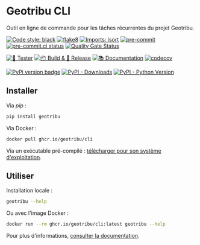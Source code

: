 # Geotribu CLI

Outil en ligne de commande pour les tâches récurrentes du projet Geotribu.

[![Code style: black](https://img.shields.io/badge/code%20style-black-000000.svg)](https://github.com/psf/black)
[![flake8](https://img.shields.io/badge/linter-flake8-green)](https://flake8.pycqa.org/)
[![Imports: isort](https://img.shields.io/badge/%20imports-isort-%231674b1?style=flat&labelColor=ef8336)](https://pycqa.github.io/isort/)
[![pre-commit](https://img.shields.io/badge/pre--commit-enabled-brightgreen?logo=pre-commit&logoColor=white)](https://github.com/pre-commit/pre-commit)
[![pre-commit.ci status](https://results.pre-commit.ci/badge/github/geotribu/cli/main.svg)](https://results.pre-commit.ci/latest/github/geotribu/cli/main)
[![Quality Gate Status](https://sonarcloud.io/api/project_badges/measure?project=geotribu_cli&metric=alert_status)](https://sonarcloud.io/summary/new_code?id=geotribu_cli)

[![🎳 Tester](https://github.com/geotribu/cli/actions/workflows/tests.yml/badge.svg)](https://github.com/geotribu/cli/actions/workflows/tests.yml)
[![📦 Build & 🚀 Release](https://github.com/geotribu/cli/actions/workflows/build_release.yml/badge.svg)](https://github.com/geotribu/cli/actions/workflows/build_release.yml)
[![📚 Documentation](https://github.com/geotribu/cli/actions/workflows/documentation.yml/badge.svg)](https://github.com/geotribu/cli/actions/workflows/documentation.yml)
[![codecov](https://codecov.io/gh/geotribu/cli/branch/main/graph/badge.svg?token=YRLQ6OPFRL)](https://codecov.io/gh/geotribu/cli)

[![PyPi version badge](https://badgen.net/pypi/v/geotribu)](https://pypi.org/project/geotribu/)
[![PyPI - Downloads](https://img.shields.io/pypi/dm/geotribu)](https://pypi.org/project/geotribu/)
[![PyPI - Python Version](https://img.shields.io/pypi/pyversions/geotribu)](https://pypi.org/project/geotribu/)

## Installer

Via _pip_ :

```sh
pip install geotribu
```

Via Docker :

```sh
docker pull ghcr.io/geotribu/cli
```

Via un exécutable pré-compilé : [télécharger pour son système d'exploitation](https://github.com/geotribu/cli/releases/latest).

## Utiliser

Installation locale :

```sh
geotribu --help
```

Ou avec l'image Docker :

```sh
docker run --rm ghcr.io/geotribu/cli:latest geotribu --help
```

Pour plus d'informations, [consulter la documentation](https://cli.geotribu.fr/).
